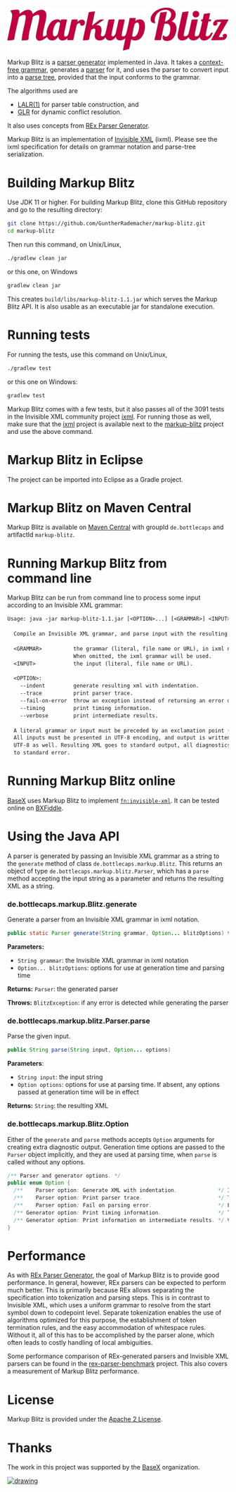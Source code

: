 ![Markup Blitz][logo]

Markup Blitz is a [parser generator][parser-generator] implemented in Java. It takes a [context-free grammar][CFG], generates a [parser][parser] for it, and uses the parser to convert input into a [parse tree][parse-tree], provided that the input conforms to the grammar.

The algorithms used are
* [LALR(1)][LALR] for parser table construction, and
* [GLR][GLR] for dynamic conflict resolution.

It also uses concepts from [REx Parser Generator][REx].

Markup Blitz is an implementation of [Invisible XML][IXML] (ixml). Please see the ixml specification for details on grammar notation and parse-tree serialization.

# Building Markup Blitz

Use JDK 11 or higher. For building Markup Blitz, clone this GitHub repository and go to the resulting directory:

```sh
git clone https://github.com/GuntherRademacher/markup-blitz.git
cd markup-blitz 
```

Then run this command, on Unix/Linux,

```sh
./gradlew clean jar
```

or this one, on Windows

```sh
gradlew clean jar
```

This creates `build/libs/markup-blitz-1.1.jar` which serves the Markup Blitz API. It is also usable as an executable jar for standalone execution.

# Running tests

For running the tests, use this command on Unix/Linux,

```sh
./gradlew test
```

or this one on Windows:

```sh
gradlew test
```

Markup Blitz comes with a few tests, but it also passes all of the 3091 tests in the Invisible XML community project [ixml][GHIXML]. For running those as well, make sure that the [ixml][GHIXML] project is available next to the [markup-blitz][markup-blitz] project and use the above command.

# Markup Blitz in Eclipse

The project can be imported into Eclipse as a Gradle project.

# Markup Blitz on Maven Central

Markup Blitz is available on [Maven Central][maven-central] with groupId `de.bottlecaps` and artifactId `markup-blitz`.

# Running Markup Blitz from command line

Markup Blitz can be run from command line to process some input according to an Invisible XML grammar:

```txt
Usage: java -jar markup-blitz-1.1.jar [<OPTION>...] [<GRAMMAR>] <INPUT>

  Compile an Invisible XML grammar, and parse input with the resulting parser.

  <GRAMMAR>          the grammar (literal, file name or URL), in ixml notation.
                     When omitted, the ixml grammar will be used.
  <INPUT>            the input (literal, file name or URL).

  <OPTION>:
    --indent         generate resulting xml with indentation.
    --trace          print parser trace.
    --fail-on-error  throw an exception instead of returning an error document.
    --timing         print timing information.
    --verbose        print intermediate results.

  A literal grammar or input must be preceded by an exclamation point (!).
  All inputs must be presented in UTF-8 encoding, and output is written in
  UTF-8 as well. Resulting XML goes to standard output, all diagnostics go
  to standard error.
```

# Running Markup Blitz online

[BaseX][BaseX] uses Markup Blitz to implement [`fn:invisible-xml`][fnInvisibleXml]. It can be tested online on [BXFiddle][BXFiddle].

# Using the Java API

A parser is generated by passing an Invisible XML grammar as a string to the `generate` method of class `de.bottlecaps.markup.Blitz`. This returns an object of type `de.bottlecaps.markup.blitz.Parser`, which has a `parse` method accepting the input string as a parameter and returns the resulting XML as a string. 

### de.bottlecaps.markup.Blitz.generate
Generate a parser from an Invisible XML grammar in ixml notation.

```java
public static Parser generate(String grammar, Option... blitzOptions) throws BlitzException
```
**Parameters:**
- `String grammar`: the Invisible XML grammar in ixml notation
- `Option... blitzOptions`: options for use at generation time and parsing time

**Returns:** `Parser`: the generated parser

**Throws:** `BlitzException`: if any error is detected while generating the parser

### de.bottlecaps.markup.blitz.Parser.parse

Parse the given input.

```java
public String parse(String input, Option... options)
```
**Parameters**:
- `String input`: the input string
- `Option options`: options for use at parsing time. If absent, any options passed at generation time will be in effect

**Returns:** `String`: the resulting XML

### de.bottlecaps.markup.Blitz.Option
Either of the `generate` and `parse` methods accepts `Option` arguments for creating extra diagnostic output. Generation time options are passed to the `Parser` object implicitly, and they are used at parsing time, when `parse` is called without any options.

```java
/** Parser and generator options. */
public enum Option {
  /**    Parser option: Generate XML with indentation.             */ INDENT,
  /**    Parser option: Print parser trace.                        */ TRACE,
  /**    Parser option: Fail on parsing error.                     */ FAIL_ON_ERROR,
  /** Generator option: Print timing information.                  */ TIMING,
  /** Generator option: Print information on intermediate results. */ VERBOSE;
}
```

# Performance

As with [REx Parser Generator][REx], the goal of Markup Blitz is to provide good performance. In general, however, REx parsers can be expected to perform much better. This is primarily because REx allows separating the specification into tokenization and parsing steps. This is in contrast to Invisible XML, which uses a uniform grammar to resolve from the start symbol down to codepoint level. Separate tokenization enables the use of algorithms optimized for this purpose, the establishment of token termination rules, and the easy accommodation of whitespace rules. Without it, all of this has to be accomplished by the parser alone, which often leads to costly handling of local ambiguities.

Some performance comparison of REx-generated parsers and Invisible XML parsers can be found in the [rex-parser-benchmark][rex-parser-benchmark] project. This also covers a measurement of Markup Blitz performance.

# License

Markup Blitz is provided under the [Apache 2 License][ASL].

# Thanks

The work in this project was supported by the [BaseX][BaseX] organization.

[<img src="https://avatars.githubusercontent.com/u/621314?s=200&v=4" alt="drawing" width="40"/>][BaseX]

[logo]: markup-blitz.svg "Markup Blitz"
[BaseX]: https://basex.org/
[ASL]: http://www.apache.org/licenses/LICENSE-2.0
[REx]: https://bottlecaps.de/rex
[LALR]: https://en.wikipedia.org/wiki/LALR_parser
[GLR]: https://en.wikipedia.org/wiki/GLR_parser
[rex-parser-benchmark]: https://github.com/GuntherRademacher/rex-parser-benchmark
[IXML]: https://invisiblexml.org/
[GHIXML]: https://github.com/invisibleXML/ixml
[CFG]: https://en.wikipedia.org/wiki/Context-free_grammar
[parser]: https://en.wikipedia.org/wiki/Parsing#Parser
[parse-tree]: https://en.wikipedia.org/wiki/Parse_tree
[parser-generator]: https://en.wikipedia.org/wiki/Compiler-compiler
[fnInvisibleXml]: https://qt4cg.org/pr/791/xpath-functions-40/Overview.html#func-invisible-xml
[BXFiddle]: https://bxfiddle.cloud.basexgmbh.de/
[markup-blitz]: https://github.com/GuntherRademacher/markup-blitz
[maven-central]: https://github.com/GuntherRademacher/markup-blitz